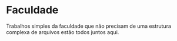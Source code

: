 # Faculdade
Trabalhos simples da faculdade que não precisam de uma estrutura complexa de arquivos estão todos juntos aqui.
